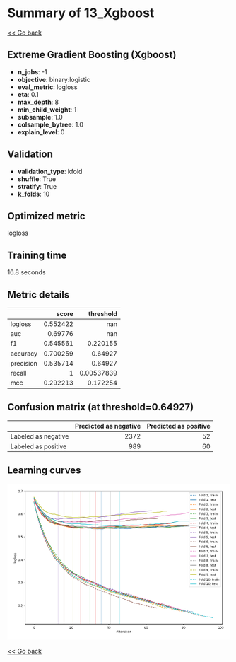 # Summary of 13_Xgboost

[<< Go back](../README.md)


## Extreme Gradient Boosting (Xgboost)
- **n_jobs**: -1
- **objective**: binary:logistic
- **eval_metric**: logloss
- **eta**: 0.1
- **max_depth**: 8
- **min_child_weight**: 1
- **subsample**: 1.0
- **colsample_bytree**: 1.0
- **explain_level**: 0

## Validation
 - **validation_type**: kfold
 - **shuffle**: True
 - **stratify**: True
 - **k_folds**: 10

## Optimized metric
logloss

## Training time

16.8 seconds

## Metric details
|           |    score |    threshold |
|:----------|---------:|-------------:|
| logloss   | 0.552422 | nan          |
| auc       | 0.69776  | nan          |
| f1        | 0.545561 |   0.220155   |
| accuracy  | 0.700259 |   0.64927    |
| precision | 0.535714 |   0.64927    |
| recall    | 1        |   0.00537839 |
| mcc       | 0.292213 |   0.172254   |


## Confusion matrix (at threshold=0.64927)
|                     |   Predicted as negative |   Predicted as positive |
|:--------------------|------------------------:|------------------------:|
| Labeled as negative |                    2372 |                      52 |
| Labeled as positive |                     989 |                      60 |

## Learning curves
![Learning curves](learning_curves.png)

[<< Go back](../README.md)
